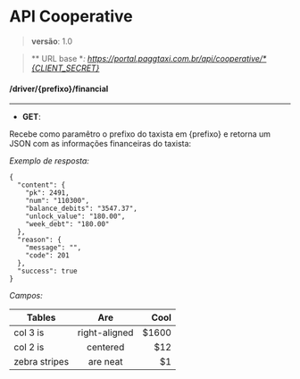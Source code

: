# API Cooperative

> **versão**: 1.0

> ** URL base **: https://portal.paggtaxi.com.br/api/cooperative/*{CLIENT_SECRET}*


#### /driver/{prefixo}/financial
---

* **GET**:

Recebe como paramêtro o prefixo do taxista em {prefixo} e retorna um JSON com as informações financeiras do taxista:

*Exemplo de resposta:*

    {
      "content": {
        "pk": 2491,
        "num": "110300",
        "balance_debits": "3547.37",
        "unlock_value": "180.00",
        "week_debt": "180.00"
      },
      "reason": {
        "message": "",
        "code": 201
      },
      "success": true
    }

*Campos:*

| Tables        | Are           | Cool  |
| ------------- |:-------------:| -----:|
| col 3 is      | right-aligned | $1600 |
| col 2 is      | centered      |   $12 |
| zebra stripes | are neat      |    $1 |

